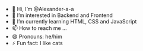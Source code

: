 - 👋 Hi, I’m @Alexander-a-a
- 👀 I’m interested in Backend and Frontend
- 🌱 I’m currently learning HTML, CSS and JavaScript
- 📫 How to reach me ...
- 😄 Pronouns: he/him
- ⚡ Fun fact: I like cats

<!---
Alexander-a-a/Alexander-a-a is a ✨ special ✨ repository because its `README.md` (this file) appears on your GitHub profile.
You can click the Preview link to take a look at your changes.
--->
